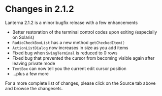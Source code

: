 # Changes in 2.1.2 #
Lanterna 2.1.2 is a minor bugfix release with a few enhancements

  * Better restoration of the terminal control codes upon exiting (especially on Solaris)
  * `RadioCheckBoxList` has a new method `getCheckedItem()`
  * `ActionListDialog` now increases in size as you add items
  * Fixed bug when `SwingTerminal` is reduced to 0 rows
  * Fixed bug that prevented the cursor from becoming visible again after leaving private mode
  * `TextBox` can now tell you the current edit cursor position
  * ...plus a few more

For a more complete list of changes, please click on the Source tab above and browse the changesets.
